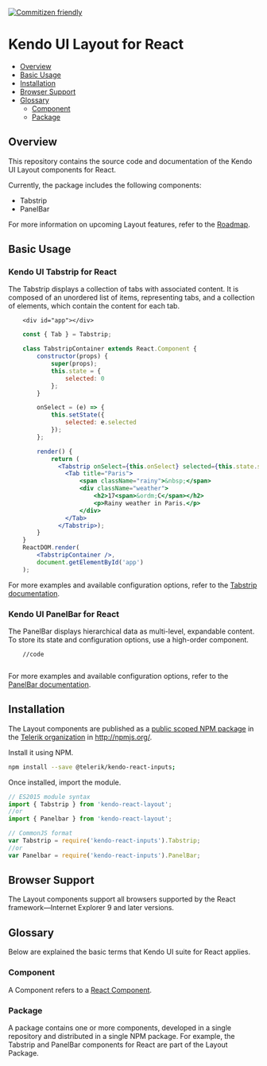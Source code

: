 [![Commitizen friendly](https://img.shields.io/badge/commitizen-friendly-brightgreen.svg)](http://commitizen.github.io/cz-cli/)

# Kendo UI Layout for React

* [Overview](https://github.com/telerik/kendo-react-layout#overview)
* [Basic Usage](https://github.com/telerik/kendo-react-layout#basic-usage)
* [Installation](https://github.com/telerik/kendo-react-layout#installation)
* [Browser Support](https://github.com/telerik/kendo-react-layout#browser-support)
* [Glossary](https://github.com/telerik/kendo-react-layout#glossary)
  * [Component](https://github.com/telerik/kendo-react-layout#component)
  * [Package](https://github.com/telerik/kendo-react-layout#package)

## Overview

This repository contains the source code and documentation of the Kendo UI Layout components for React.

Currently, the package includes the following components: 

* Tabstrip
* PanelBar

For more information on upcoming Layout features, refer to the [Roadmap](https://github.com/telerik/kendo-react-layout/blob/master/docs/roadmap.md).

## Basic Usage

### Kendo UI Tabstrip for React

The Tabstrip displays a collection of tabs with associated content. It is composed of an unordered list of items, representing tabs, and a collection of elements, which contain the content for each tab.

```html-preview
    <div id="app"></div>
```
```jsx
    const { Tab } = Tabstrip;

    class TabstripContainer extends React.Component {
        constructor(props) {
            super(props);
            this.state = {
                selected: 0
            };
        }

        onSelect = (e) => {
            this.setState({
                selected: e.selected
            });
        };

        render() {
            return (
              <Tabstrip onSelect={this.onSelect} selected={this.state.selected}>
                <Tab title="Paris">
                    <span className="rainy">&nbsp;</span>
                    <div className="weather">
                        <h2>17<span>&ordm;C</span></h2>
                        <p>Rainy weather in Paris.</p>
                    </div>
                </Tab>
              </Tabstrip>);
        }
    }
    ReactDOM.render(
        <TabstripContainer />,
        document.getElementById('app')
    );
```

For more examples and available configuration options, refer to the [Tabstrip documentation](https://github.com/telerik/kendo-react-layout/blob/master/docs/tabstrip/index.md).

### Kendo UI PanelBar for React

The PanelBar displays hierarchical data as multi-level, expandable content. To store its state and configuration options, use a high-order component.

```html-preview
    //code
```
```jsx

```

For more examples and available configuration options, refer to the [PanelBar documentation](https://github.com/telerik/kendo-react-layout/blob/master/docs/panelbar/index.md).

## Installation

The Layout components are published as a [public scoped NPM package](https://docs.npmjs.com/misc/scope) in the [Telerik organization](https://www.npmjs.com/~telerik) in http://npmjs.org/.

Install it using NPM.

```sh
npm install --save @telerik/kendo-react-inputs;
```

Once installed, import the module.

```jsx
// ES2015 module syntax
import { Tabstrip } from 'kendo-react-layout';
//or
import { Panelbar } from 'kendo-react-layout';
```
```jsx
// CommonJS format
var Tabstrip = require('kendo-react-inputs').Tabstrip;
//or
var Panelbar = require('kendo-react-inputs').PanelBar;
```

## Browser Support

The Layout components support all browsers supported by the React framework&mdash;Internet Explorer 9 and later versions.

## Glossary

Below are explained the basic terms that Kendo UI suite for React applies.

### Component

A Component refers to a [React Component](https://facebook.github.io/react/docs/jsx-in-depth.html#html-tags-vs.-react-components).

### Package

A package contains one or more components, developed in a single repository and distributed in a single NPM package. For example, the Tabstrip and PanelBar components for React are part of the Layout Package.

